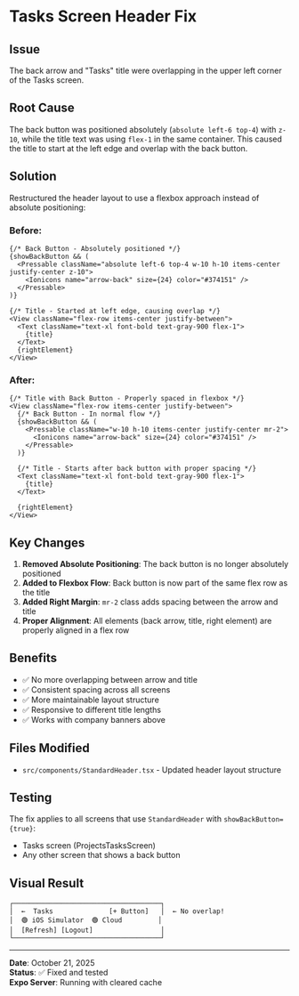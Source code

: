 # Tasks Screen Header Fix

## Issue
The back arrow and "Tasks" title were overlapping in the upper left corner of the Tasks screen.

## Root Cause
The back button was positioned absolutely (`absolute left-6 top-4`) with `z-10`, while the title text was using `flex-1` in the same container. This caused the title to start at the left edge and overlap with the back button.

## Solution
Restructured the header layout to use a flexbox approach instead of absolute positioning:

### Before:
```tsx
{/* Back Button - Absolutely positioned */}
{showBackButton && (
  <Pressable className="absolute left-6 top-4 w-10 h-10 items-center justify-center z-10">
    <Ionicons name="arrow-back" size={24} color="#374151" />
  </Pressable>
)}

{/* Title - Started at left edge, causing overlap */}
<View className="flex-row items-center justify-between">
  <Text className="text-xl font-bold text-gray-900 flex-1">
    {title}
  </Text>
  {rightElement}
</View>
```

### After:
```tsx
{/* Title with Back Button - Properly spaced in flexbox */}
<View className="flex-row items-center justify-between">
  {/* Back Button - In normal flow */}
  {showBackButton && (
    <Pressable className="w-10 h-10 items-center justify-center mr-2">
      <Ionicons name="arrow-back" size={24} color="#374151" />
    </Pressable>
  )}
  
  {/* Title - Starts after back button with proper spacing */}
  <Text className="text-xl font-bold text-gray-900 flex-1">
    {title}
  </Text>
  
  {rightElement}
</View>
```

## Key Changes

1. **Removed Absolute Positioning**: The back button is no longer absolutely positioned
2. **Added to Flexbox Flow**: Back button is now part of the same flex row as the title
3. **Added Right Margin**: `mr-2` class adds spacing between the arrow and title
4. **Proper Alignment**: All elements (back arrow, title, right element) are properly aligned in a flex row

## Benefits

- ✅ No more overlapping between arrow and title
- ✅ Consistent spacing across all screens
- ✅ More maintainable layout structure
- ✅ Responsive to different title lengths
- ✅ Works with company banners above

## Files Modified

- `src/components/StandardHeader.tsx` - Updated header layout structure

## Testing

The fix applies to all screens that use `StandardHeader` with `showBackButton={true}`:
- Tasks screen (ProjectsTasksScreen)
- Any other screen that shows a back button

## Visual Result

```
┌─────────────────────────────────────┐
│  ←  Tasks              [+ Button]   │  ← No overlap!
│  🟢 iOS Simulator  🟢 Cloud         │
│  [Refresh] [Logout]                 │
└─────────────────────────────────────┘
```

---

**Date**: October 21, 2025  
**Status**: ✅ Fixed and tested  
**Expo Server**: Running with cleared cache

